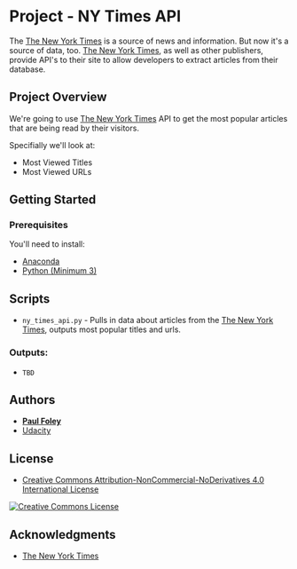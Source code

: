 # Project - NY Times API

The [The New York Times](https://developer.nytimes.com/) is a source of news and information. But now it's a source of data, too. [The New York Times](https://developer.nytimes.com/), as well as other publishers, provide API's to their site to allow developers to extract articles from their database.


## Project Overview

We're going to use [The New York Times](https://developer.nytimes.com/) API to get the most popular articles that are being read by their visitors.

Specifially we'll look at:

* Most Viewed Titles
* Most Viewed URLs


## Getting Started

### Prerequisites

You'll need to install:

* [Anaconda](https://www.continuum.io/downloads)
* [Python (Minimum 3)](https://www.continuum.io/blog/developer-blog/python-3-support-anaconda)


## Scripts

* `ny_times_api.py` - Pulls in data about articles from the [The New York Times](https://developer.nytimes.com/), outputs most popular titles and urls.

### Outputs:

* `TBD` 


## Authors

* **[Paul Foley](https://github.com/paulfoley)**
* [Udacity](https://www.udacity.com/)


## License

* <a rel="license" href="https://creativecommons.org/licenses/by-nc-nd/4.0/"> Creative Commons Attribution-NonCommercial-NoDerivatives 4.0 International License</a>

<a rel="license" href="https://creativecommons.org/licenses/by-nc-nd/4.0/">
	<img alt="Creative Commons License" style="border-width:0" src="https://i.creativecommons.org/l/by-nc-nd/4.0/88x31.png" />
</a>


## Acknowledgments

* [The New York Times](https://developer.nytimes.com/)
